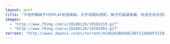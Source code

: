 ```yaml
---
layout: post
title: "卡哇伊嫩妹子COSPLAY初音妹妹，叉开双腿玩炮机，妹子的逼逼真嫩，标准无毛白虎逼"
images:
  - "http://www.79img.com/u/20180119/19502219.gif"
  - "http://www.79img.com/u/20180119/19502465.gif"
torrent: "http://www1.downsx.rocks/torrent/4CD8363B6EAEC0EF2186A9F5519AF50E080F6910"
---
```

